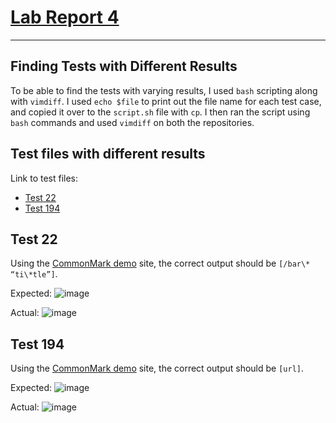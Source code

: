 # [Lab Report 4](https://kl2024.github.io/cse15l-lab-reports/lab-report-2-week-10.html)
---
## Finding Tests with Different Results

To be able to find the tests with varying results, I used `bash` scripting along with `vimdiff`. I used `echo $file` to print out the file name for each test case, and copied it over to the `script.sh` file with `cp`. I then ran the script using `bash` commands and used `vimdiff` on both the repositories.

## Test files with different results

Link to test files:
- [Test 22](https://github.com/nidhidhamnani/markdown-parser/blob/8dd87e6914ae40a4321aac8e2483e349de40b03c/test-files/22.md)
- [Test 194](https://github.com/nidhidhamnani/markdown-parser/blob/8dd87e6914ae40a4321aac8e2483e349de40b03c/test-files/194.md)

## Test 22

Using the [CommonMark demo](https://spec.commonmark.org/dingus/) site, the correct output should be `[/bar\* “ti\*tle”]`. 

Expected:
![image](https://user-images.githubusercontent.com/103288212/172572342-ea68e74f-c95e-4ce0-9c16-e163dcaa5945.png)


Actual:
![image](https://user-images.githubusercontent.com/103288212/172571016-38f016a4-32dd-4b9d-b316-ff6f7f11971f.png)


## Test 194

Using the [CommonMark demo](https://spec.commonmark.org/dingus/) site, the correct output should be `[url]`.

Expected:
![image](https://user-images.githubusercontent.com/103288212/172574314-5bc3e07e-5f6c-4c84-9e9c-5ba79dfdf5f6.png)


Actual:
![image](https://user-images.githubusercontent.com/103288212/172574457-7fd56895-a44f-47af-88e4-9a65c83fe4dc.png)


